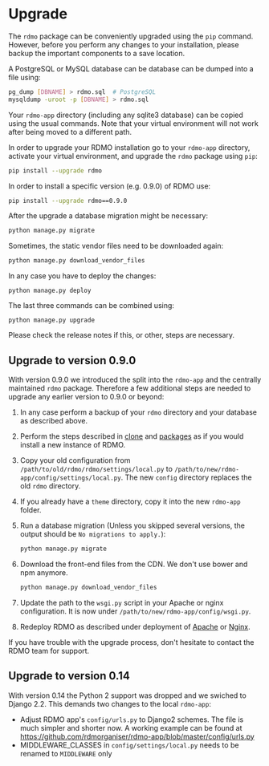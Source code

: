 # Upgrade

The `rdmo` package can be conveniently upgraded using the `pip` command. However, before you perform any changes to your installation, please backup the important components to a save location.

A PostgreSQL or MySQL database can be database can be dumped into a file using:

```bash
pg_dump [DBNAME] > rdmo.sql  # PostgreSQL
mysqldump -uroot -p [DBNAME] > rdmo.sql
```

Your `rdmo-app` directory (including any sqlite3 database) can be copied using the usual commands. Note that your virtual environment will not work after being moved to a different path.

In order to upgrade your RDMO installation go to your `rdmo-app` directory, activate your virtual environment, and upgrade the `rdmo` package using `pip`:

```bash
pip install --upgrade rdmo
```

In order to install a specific version (e.g. 0.9.0) of RDMO use:

```bash
pip install --upgrade rdmo==0.9.0
```

After the upgrade a database migration might be necessary:

```bash
python manage.py migrate
```

Sometimes, the static vendor files need to be downloaded again:

```bash
python manage.py download_vendor_files
```

In any case you have to deploy the changes:

```
python manage.py deploy
```

The last three commands can be combined using:

```
python manage.py upgrade
```

Please check the release notes if this, or other, steps are necessary.

## Upgrade to version 0.9.0

With version 0.9.0 we introduced the split into the `rdmo-app` and the centrally maintained `rdmo` package. Therefore a few additional steps are needed to upgrade any earlier version to 0.9.0 or beyond:

1.  In any case perform a backup of your `rdmo` directory and your database as described above.

1.  Perform the steps described in [clone](../installation/clone.html) and [packages](../installation/packages.html) as if you would install a new instance of RDMO.

1.  Copy your old configuration from `/path/to/old/rdmo/rdmo/settings/local.py` to `/path/to/new/rdmo-app/config/settings/local.py`. The new `config` directory replaces the old `rdmo` directory.

1.  If you already have a `theme` directory, copy it into the new `rdmo-app` folder.

1.  Run a database migration (Unless you skipped several versions, the output should be `No migrations to apply.`):

    ```bash
    python manage.py migrate
    ```

1.  Download the front-end files from the CDN. We don't use bower and npm anymore.

    ```bash
    python manage.py download_vendor_files
    ```

1.  Update the path to the `wsgi.py` script in your Apache or nginx configuration. It is now under `/path/to/new/rdmo-app/config/wsgi.py`.

1.  Redeploy RDMO as described under deployment of [Apache](../deployment/apache.html) or [Nginx](../deployment/nginx.html).

If you have trouble with the upgrade process, don't hesitate to contact the RDMO team for support.

## Upgrade to version 0.14

With version 0.14 the Python 2 support was dropped and we swiched to Django 2.2. This demands two changes to the local `rdmo-app`:

* Adjust RDMO app's `config/urls.py` to Django2 schemes. The file is much simpler and shorter now. A working example can be found at https://github.com/rdmorganiser/rdmo-app/blob/master/config/urls.py
* MIDDLEWARE_CLASSES in `config/settings/local.py` needs to be renamed to `MIDDLEWARE` only